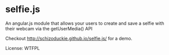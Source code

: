 selfie.js
=========

An angular.js module that allows your users to create and save a selfie with their webcam via the getUserMedia() API

Checkout http://schizoduckie.github.io/selfie.js/ for a demo.

License: WTFPL 
